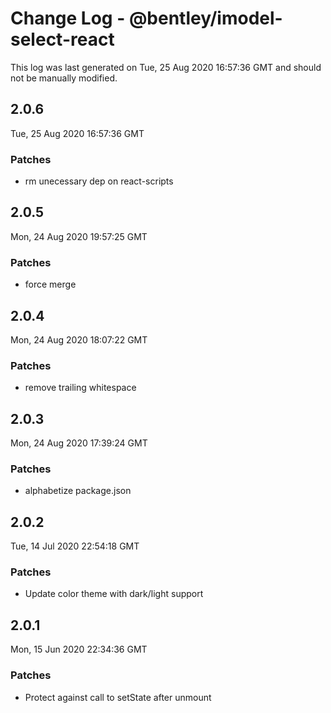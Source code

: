 # Change Log - @bentley/imodel-select-react

This log was last generated on Tue, 25 Aug 2020 16:57:36 GMT and should not be manually modified.

## 2.0.6
Tue, 25 Aug 2020 16:57:36 GMT

### Patches

- rm unecessary dep on react-scripts

## 2.0.5
Mon, 24 Aug 2020 19:57:25 GMT

### Patches

- force merge

## 2.0.4
Mon, 24 Aug 2020 18:07:22 GMT

### Patches

- remove trailing whitespace

## 2.0.3
Mon, 24 Aug 2020 17:39:24 GMT

### Patches

- alphabetize package.json

## 2.0.2
Tue, 14 Jul 2020 22:54:18 GMT

### Patches

- Update color theme with dark/light support

## 2.0.1
Mon, 15 Jun 2020 22:34:36 GMT

### Patches

- Protect against call to setState after unmount

